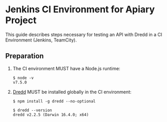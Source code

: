 # Jenkins CI Environment for Apiary Project

This guide describes steps necessary for testing an API with Dredd in a CI Environment (Jenkins, TeamCity). 

## Preparation
1. The CI environment MUST have a Node.js runtime:

    ```
    $ node -v
    v7.5.0
    ```

2. [Dredd](https://github.com/apiaryio/dredd) MUST be installed globally in the CI environment:


    ```
    $ npm install -g dredd --no-optional 
    ```

    ```
    $ dredd --version
    dredd v2.2.5 (Darwin 16.4.0; x64)
    ```
    

